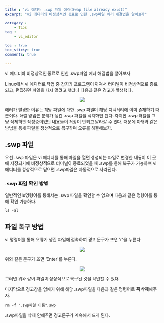 ```yaml
---
title : "vi 에디터 .swp 파일 에러(Swap file already exist)"
excerpt: "vi 에디터의 비정상적인 종료로 인한 .swp파일 에러 해결법을 알아보자"

category :
    - Tips
tag :
    - vi_editor

toc : true
toc_sticky: true
comments: true

---
```


vi 에디터의 비정상적인 종료로 인한 .swp파일 에러 해결법을 알아보자


Linux에서 vi 에디터로 작업 중 갑자기 프로그램이 꺼져서 터미널이 비정상적으로 종료되고, 편집하던 파일을 다시 열려고 했더니 다음과 같은 경고가 발생했다. 

<p align="center"><img src="https://github.com/jebeom/jebeom.github.io/assets/107978090/73ab3c32-d6e6-4a09-a218-bddcde6bff7b" ></p>  

에러가 발생한 이유는 해당 파일에 대한 .swp 파일이 해당 디렉터리에 이미 존재하기 때문이다. 해결 방법은 문제가 생긴 .swp 파일을 삭제하면 된다. 하지만 .swp 파일을 그냥 삭제하면 작성중이었던 내용들이 저장이 안되고 날라갈 수 있다. 때문에 아래와 같은 방법을 통해 파일을 정상적으로 복구하며 오류를 해결해보자.

## .swp 파일

우선 .swp 파일은 vi 에디터를 통해 파일을 열면 생성되는 파일로 변경한 내용이 이 곳에 저장되기에 비정상적으로 터미널이 종료되었을 때 .swp를 통해 복구가 가능하며 vi 에디터를 정상적으로 닫으면 .swp파일은 자동적으로 사라진다.

### .swp 파일 확인 방법 

일반적인 ls명령어를 통해서는 .swp 파일을 확인할 수 없으며 다음과 같은 명령어를 통해 확인 가능하다.

```
ls -al
```

## 파일 복구 방법

vi 명령어를 통해 오류가 생긴 파일에 접속하여 경고 문구가 뜨면 'r'을 누른다.

<p align="center"><img src="https://github.com/jebeom/jebeom.github.io/assets/107978090/22d8ef02-481b-485c-8957-d97626d2f5df" ></p> 

위와 같은 문구가 뜨면 'Enter'를 누른다.

<p align="center"><img src="https://github.com/jebeom/jebeom.github.io/assets/107978090/1b321371-755c-4249-8219-8dd53f42914b" ></p>

그러면 위와 같이 파일이 정상적으로 복구된 것을 확인할 수 있다.

마지막으로 경고창을 없애기 위해 해당 .swp파일을 다음과 같은 명령어로 **꼭 삭제**해주자.

```
rm -f ".swp파일 이름".swp
```

.swp파일을 삭제 안해주면 경고문구가 계속해서 뜨게 된다.

 
